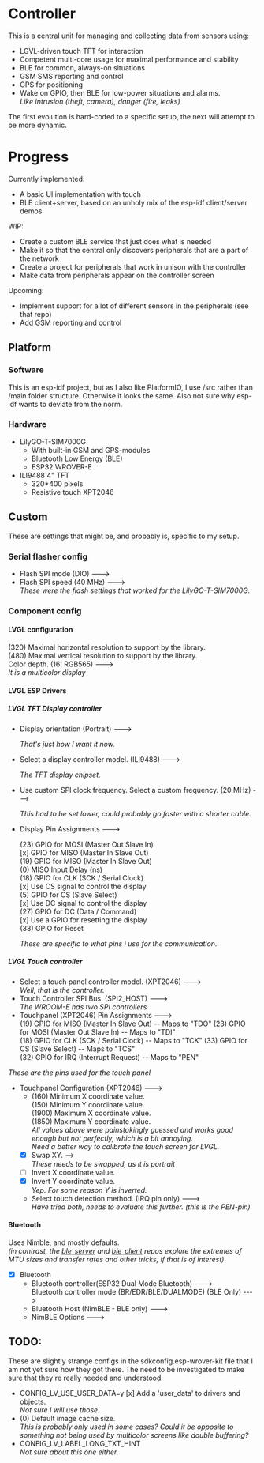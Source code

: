 
# Controller

This is a central unit for managing and collecting data from sensors using:  
* LGVL-driven touch TFT for interaction
* Competent multi-core usage for maximal performance and stability
* BLE for common, always-on situations 
* GSM SMS reporting and control
* GPS for positioning
* Wake on GPIO, then BLE for low-power situations and alarms.   
*Like intrusion (theft, camera), danger (fire, leaks)*

The first evolution is hard-coded to a specific setup, the next will attempt to be more dynamic. 

# Progress
Currently implemented:
* A basic UI implementation with touch
* BLE client+server, based on an unholy mix of the esp-idf client/server demos

WIP:

* Create a custom BLE service that just does what is needed
* Make it so that the central only discovers peripherals that are a part of the network
* Create a project for peripherals that work in unison with the controller 
* Make data from peripherals appear on the controller screen 

Upcoming:
* Implement support for a lot of different sensors in the peripherals (see that repo)
* Add GSM reporting and control



## Platform

### Software
This is an esp-idf project, but as I also like PlatformIO, I use /src rather than /main folder structure. 
Otherwise it looks the same. Also not sure why esp-idf wants to deviate from the norm.

### Hardware

- LilyGO-T-SIM7000G
    - With built-in GSM and GPS-modules
    - Bluetooth Low Energy (BLE)
    - ESP32 WROVER-E
- ILI9488 4" TFT 
    - 320*400 pixels  
    - Resistive touch XPT2046


## Custom 

These are settings that might be, and probably is, specific to my setup.  


### Serial flasher config

- Flash SPI mode (DIO)  --->
- Flash SPI speed (40 MHz)  --->  
*These were the flash settings that worked for the LilyGO-T-SIM7000G.*
### Component config 

#### LVGL configuration
(320) Maximal horizontal resolution to support by the library.  
(480) Maximal vertical resolution to support by the library.  
    Color depth. (16: RGB565)  --->  
*It is a multicolor display*

#### LVGL ESP Drivers  
##### LVGL TFT Display controller

- Display orientation (Portrait)  --->
  
  *That's just how I want it now.*

- Select a display controller model. (ILI9488)  --->
  
  *The TFT display chipset.*


- Use custom SPI clock frequency.
        Select a custom frequency. (20 MHz)  --->
        
    *This had to be set lower, could probably go faster with a shorter cable.*

- Display Pin Assignments  --->

    (23) GPIO for MOSI (Master Out Slave In)  
    [x] GPIO for MISO (Master In Slave Out)  
    (19)    GPIO for MISO (Master In Slave Out)  
    (0)     MISO Input Delay (ns)  
    (18) GPIO for CLK (SCK / Serial Clock)  
    [x] Use CS signal to control the display  
    (5)     GPIO for CS (Slave Select)  
    [x] Use DC signal to control the display  
    (27)    GPIO for DC (Data / Command)  
    [x] Use a GPIO for resetting the display  
    (33)    GPIO for Reset  

    *These are specific to what pins i use for the communication.*


##### LVGL Touch controller

- Select a touch panel controller model. (XPT2046)  --->  
    *Well, that is the controller.*
- Touch Controller SPI Bus. (SPI2_HOST)  --->  
    *The WROOM-E has two SPI controllers*
- Touchpanel (XPT2046) Pin Assignments  --->  
(19) GPIO for MISO (Master In Slave Out) -- Maps to "TDO"
(23) GPIO for MOSI (Master Out Slave In) -- Maps to "TDI"  
(18) GPIO for CLK (SCK / Serial Clock) -- Maps to "TCK"
(33) GPIO for CS (Slave Select) -- Maps to "TCS"  
(32) GPIO for IRQ (Interrupt Request) -- Maps to "PEN"

*These are the pins used for the touch panel* 

- Touchpanel Configuration (XPT2046)  --->  
    - (160) Minimum X coordinate value.  
    (150) Minimum Y coordinate value.  
    (1900) Maximum X coordinate value.  
    (1850) Maximum Y coordinate value.  
    *All values above were painstakingly guessed and works good enough but not perfectly, which is a bit annoying.  
    Need a better way to calibrate the touch screen for LVGL.*
    - [x] Swap XY.   -->  
    *These needs to be swapped, as it is portrait*
    - [ ] Invert X coordinate value.  
    - [x] Invert Y coordinate value.  
    *Yep. For some reason Y is inverted.*  
    - Select touch detection method. (IRQ pin only)  --->  
    *Have tried both, needs to evaluate this further. (this is the PEN-pin)*


#### Bluetooth
Uses Nimble, and mostly defaults.  
*(in contrast, the [ble_server](https://github.com/nicklasb/ble_server) and [ble_client](https://github.com/nicklasb/ble_client) repos explore the extremes of MTU sizes and transfer rates and other tricks, if that is of interest)*  

- [x] Bluetooth
    - Bluetooth controller(ESP32 Dual Mode Bluetooth)  --->  
     Bluetooth controller mode (BR/EDR/BLE/DUALMODE) (BLE Only)  --->  
    - Bluetooth Host (NimBLE - BLE only)  --->  
    - NimBLE Options  --->  


## TODO:

These are slightly strange configs in the sdkconfig.esp-wrover-kit file that I am not yet sure how they got there.
The need to be investigated to make sure that they're really needed and understood:  

- CONFIG_LV_USE_USER_DATA=y
      [x] Add a 'user_data' to drivers and objects.  
     *Not sure I will use those.*
- (0) Default image cache size.  
*This is probably only used in some cases? Could it be opposite to something not being used by multicolor screens like double buffering?*
- CONFIG_LV_LABEL_LONG_TXT_HINT  
*Not sure about this one either.*
